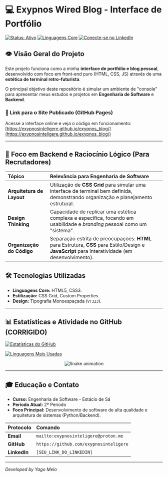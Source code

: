 # 💻 Exypnos Wired Blog - Interface de Portfólio

[![Status: Ativo](https://img.shields.io/badge/Status-ONLINE-00ff00?style=for-the-badge&logo=github)](https://exypnosinteligere.github.io/exypnos_blog/)
[![Linguagens Core](https://img.shields.io/badge/Tech-HTML_CSS_JS-00ffff?style=for-the-badge&logo=html5&logoColor=white)](https://exypnosinteligere.github.io/exypnos_blog/)
[![Conecte-se no LinkedIn](https://img.shields.io/badge/LinkedIn-Yago%20Melo-0077B5?style=for-the-badge&logo=linkedin)]([SEU_LINK_DO_LINKEDIN])

## 👁️ Visão Geral do Projeto

Este projeto funciona como a minha **interface de portfólio e blog pessoal**, desenvolvido com foco em front-end puro (HTML, CSS, JS) através de uma **estética de terminal retro-futurista**.

O principal objetivo deste repositório é simular um ambiente de "console" para apresentar meus estudos e projetos em **Engenharia de Software** e **Backend**.

### 🔗 Link para o Site Publicado (GitHub Pages)

Acesse a interface online e veja o código em funcionamento:
[https://exypnosinteligere.github.io/exypnos_blog/](https://exypnosinteligere.github.io/exypnos_blog/) 

---

## 🧠 Foco em Backend e Raciocínio Lógico (Para Recrutadores)

| Tópico | Relevância para Engenharia de Software |
| :--- | :--- |
| **Arquitetura de Layout** | Utilização de **CSS Grid** para simular uma interface de terminal bem definida, demonstrando organização e planejamento estrutural. |
| **Design Thinking** | Capacidade de replicar uma estética complexa e específica, focando em usabilidade e *branding* pessoal como um "sistema". |
| **Organização do Código** | Separação estrita de preocupações: **HTML** para Estrutura, **CSS** para Estilo/Design e **JavaScript** para Interatividade (em desenvolvimento). |

## 🛠️ Tecnologias Utilizadas

* **Linguagens Core:** HTML5, CSS3.
* **Estilização:** CSS Grid, Custom Properties.
* **Design:** Tipografia Monoespaçada (`VT323`).

---

## 📊 Estatísticas e Atividade no GitHub (CORRIGIDO)

[![Estatísticas do GitHub](https://github-readme-stats.vercel.app/api?username=exypnosinteligere&show_icons=true&theme=dark&include_all_commits=true&count_private=true)](https://github.com/anuraghazra/github-readme-stats)

[![Linguagens Mais Usadas](https://github-readme-stats.vercel.app/api/top-langs/?username=exypnosinteligere&layout=compact&theme=dark&hide=css,html)](https://github.com/anuraghazra/github-readme-stats)

<p align="center">
  <img src="https://github.com/exypnosinteligere/exypnos_blog/blob/main/github-contribution-grid-snake.svg" alt="Snake animation" />
</p>

---

## 🎓 Educação e Contato

* **Curso:** Engenharia de Software - Estácio de Sá
* **Período Atual:** 2º Período
* **Foco Principal:** Desenvolvimento de software de alta qualidade e arquitetura de sistemas (Python/Backend).

| Protocolo | Comando |
| :--- | :--- |
| **Email** | `mailto:exypnosinteligere@proton.me` |
| **GitHub** | `https://github.com/exypnosinteligere` |
| **LinkedIn** | `[SEU_LINK_DO_LINKEDIN]` |

---
*Developed by Yago Melo*

